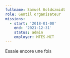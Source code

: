 ```yaml
---
fullname: Samuel Goldszmidt
role: Gentil organisateur
missions:
  - start: '2018-01-08'
    end: '2021-12-31'
    status: admin
    employer: MTES-MCT
---
```


Essaie encore une fois

